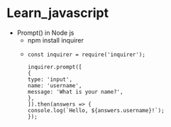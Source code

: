 # Learn_javascript

* Prompt() in Node js
  * npm install inquirer
  * ```gotemplate
    const inquirer = require('inquirer');
    
    inquirer.prompt([
    {
    type: 'input',
    name: 'username',
    message: 'What is your name?',
    },
    ]).then(answers => {
    console.log(`Hello, ${answers.username}!`);
    });

```